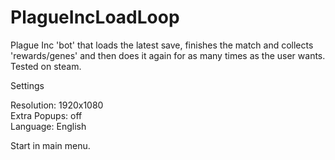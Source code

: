 # PlagueIncLoadLoop
Plague Inc 'bot' that loads the latest save, finishes the match and collects 'rewards/genes' and then does it again for as many times as the user wants.
Tested on steam.

Settings

Resolution: 1920x1080  
Extra Popups: off    
Language: English

Start in main menu.
